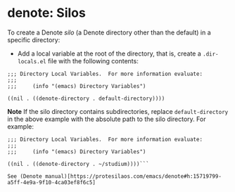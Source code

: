 # denote: Silos

To create a Denote *silo* (a Denote directory other than the default) in a 
specific directory:

- Add a local variable at the root of the directory, that is, create a 
  `.dir-locals.el` file with the following contents:

```elisp
;;; Directory Local Variables.  For more information evaluate:
;;;
;;;     (info "(emacs) Directory Variables")

((nil . ((denote-directory . default-directory))))
```

**Note**
If the silo directory contains subdirectories, replace `default-directory` 
in the above example with the absolute path to the silo directory. For example:

```elisp
;;; Directory Local Variables.  For more information evaluate:
;;;
;;;     (info "(emacs) Directory Variables")
 
((nil . ((denote-directory . ~/studium))))```

See (Denote manual)[https://protesilaos.com/emacs/denote#h:15719799-a5ff-4e9a-9f10-4ca03ef8f6c5]
